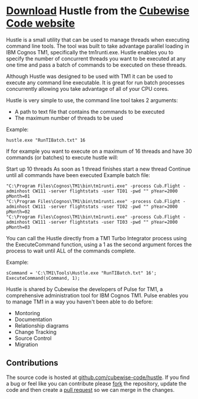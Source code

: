 # [Download](https://code.cubewise.com/hustle) Hustle from the [Cubewise Code website](https://code.cubewise.com/)

Hustle is a small utility that can be used to manage threads when executing command line tools. The tool was built to take advantage parallel loading in IBM Cognos TM1, specifically the tm1runti.exe. Hustle enables you to specify the number of concurrent threads you want to be executed at any one time and pass a batch of commands to be executed on these threads.

Although Hustle was designed to be used with TM1 it can be used to execute any command line executable. It is great for run batch processes concurrently allowing you take advantage of all of your CPU cores.

Hustle is very simple to use, the command line tool takes 2 arguments:

* A path to text file that contains the commands to be executed
* The maximum number of threads to be used

Example:
```
hustle.exe "RunTIBatch.txt" 16
```

If for example you want to execute on a maximum of 16 threads and have 30 commands (or batches) to execute hustle will:

Start up 10 threads
As soon as 1 thread finishes start a new thread
Continue until all commands have been executed
Example batch file:

```
"C:\Program Files\Cognos\TM1\bin\tm1runti.exe" -process Cub.Flight -adminhost CW111 -server flightstats -user TI01 -pwd "" pYear=2000 pMonth=01
"C:\Program Files\Cognos\TM1\bin\tm1runti.exe" -process Cub.Flight -adminhost CW111 -server flightstats -user TI02 -pwd "" pYear=2000 pMonth=02
"C:\Program Files\Cognos\TM1\bin\tm1runti.exe" -process Cub.Flight -adminhost CW111 -server flightstats -user TI03 -pwd "" pYear=2000 pMonth=03
```

You can call the Hustle directly from a TM1 Turbo Integrator process using the ExecuteCommand function, using a 1 as the second argument forces the process to wait until ALL of the commands complete.

Example:

```
sCommand = 'C:\TM1\Tools\Hustle.exe "RunTIBatch.txt" 16';
ExecuteCommand(sCommand, 1);
``` 

Hustle is shared by Cubewise the developers of Pulse for TM1, a comprehensive administration tool for IBM Cognos TM1. Pulse enables you to manage TM1 in a way you haven't been able to do before:

* Montoring
* Documentation
* Relationship diagrams
* Change Tracking
* Source Control
* Migration

## Contributions

The source code is hosted at [github.com/cubewise-code/hustle](https://github.com/cubewise-code/hustle). If you find a bug or feel like you can contribute please [fork](https://help.github.com/articles/fork-a-repo/) the repository, update the code and then create a [pull request](https://help.github.com/articles/about-pull-requests/) so we can merge in the changes.

 
